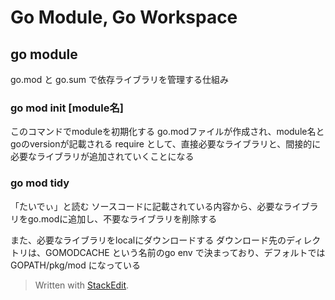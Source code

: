 # Go Module, Go Workspace


## go module

go.mod と go.sum で依存ライブラリを管理する仕組み

### go mod init [module名]
このコマンドでmoduleを初期化する
go.modファイルが作成され、module名とgoのversionが記載される
require として、直接必要なライブラリと、間接的に必要なライブラリが追加されていくことになる

### go mod tidy
「たいでぃ」と読む
ソースコードに記載されている内容から、必要なライブラリをgo.modに追加し、不要なライブラリを削除する

また、必要なライブラリをlocalにダウンロードする
ダウンロード先のディレクトリは、GOMODCACHE という名前のgo env で決まっており、デフォルトでは GOPATH/pkg/mod になっている






> Written with [StackEdit](https://stackedit.io/).
<!--stackedit_data:
eyJoaXN0b3J5IjpbMTQzODI2MTE4NiwtMTU4NjM2ODQ3Ml19
-->